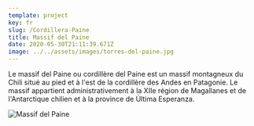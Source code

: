 ```yaml
---
template: project
key: fr
slug: /Cordillera-Paine
title: Massif del Paine
date: 2020-05-30T21:11:39.671Z
image: ../../assets/images/torres-del-paine.jpg
---
```


Le massif del Paine ou cordillère del Paine est un massif montagneux du Chili situé au pied et à l'est de la cordillère des Andes en Patagonie. Le massif appartient administrativement à la XIIe région de Magallanes et de l'Antarctique chilien et à la province de Última Esperanza.

![Massif del Paine](../../images/torres-del-paine.jpg 'Massif del Paine')
